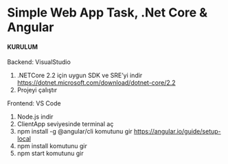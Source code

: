 # Simple Web App Task, .Net Core & Angular

#### KURULUM #####
Backend: VisualStudio
1)	.NETCore 2.2 için uygun SDK ve SRE’yi indir
https://dotnet.microsoft.com/download/dotnet-core/2.2
2)	Projeyi çalıştır

Frontend: VS Code
1)	Node.js indir
2)	ClientApp seviyesinde terminal aç
3)	npm install -g @angular/cli  komutunu gir
https://angular.io/guide/setup-local
4)	npm install  komutunu gir
5)	npm start komutunu gir

